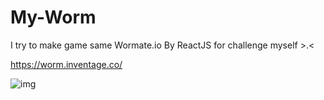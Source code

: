 # My-Worm
I try to make game same Wormate.io By ReactJS for challenge myself >.<

https://worm.inventage.co/

![img](https://scontent.fbkk8-2.fna.fbcdn.net/v/t1.15752-9/86721938_762095820948023_8713973389242400768_n.png?_nc_cat=107&_nc_eui2=AeFnNNKC8I5nfsaM0GsHkCVzPHYXdZ4xghWwDvQxdo8knBUOL6DYVDidu9KhkbnKL0aK8s0hfwtzQ2Au-4ytzHxasTTQtbjqApAz-2lwdSsr8A&_nc_ohc=9iwd4FnK_MoAX-1kxHP&_nc_ht=scontent.fbkk8-2.fna&oh=8b9fb5448ff27993df2b970ae28834ac&oe=5EFD70D8)
